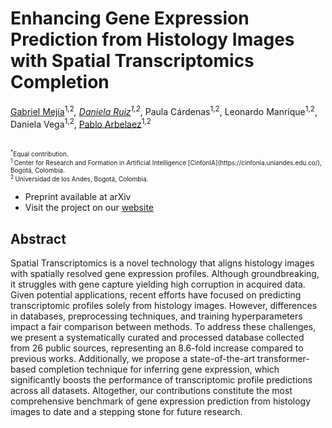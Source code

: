 # Enhancing Gene Expression Prediction from Histology Images with Spatial Transcriptomics Completion

[Gabriel Mejía](https://scholar.google.com/citations?hl=es&user=yh69hnYAAAAJ)<sup>1,2</sup>*, [Daniela Ruiz](https://scholar.google.com/citations?hl=es&user=Zm-tYR0AAAAJ)<sup>1,2</sup>*, Paula Cárdenas<sup>1,2</sup>, Leonardo Manrique<sup>1,2</sup>, Daniela Vega<sup>1,2</sup>, [Pablo Arbelaez](https://scholar.google.com/citations?hl=es&user=k0nZO90AAAAJ)<sup>1,2</sup> <br/>

<br/>
<font size="1"><sup>*</sup>Equal contribution.</font><br/>
<font size="1"><sup>1 </sup> Center  for  Research  and  Formation  in  Artificial  Intelligence [CinfonIA](https://cinfonia.uniandes.edu.co/), Bogotá, Colombia.</font><br/>
<font size="1"><sup>2 </sup> Universidad  de  los  Andes,  Bogotá, Colombia.</font><br/>

- Preprint available at arXiv
- Visit the project on our [website](https://danielaruizl1.github.io/)

## Abstract

Spatial Transcriptomics is a novel technology that aligns histology images with spatially resolved gene expression profiles. Although groundbreaking, it struggles with gene capture yielding high corruption in acquired data. Given potential applications, recent efforts have focused on predicting transcriptomic profiles solely from histology images. However, differences in databases, preprocessing techniques, and training hyperparameters impact a fair comparison between methods. To address these challenges, we present a systematically curated and processed database collected from 26 public sources, representing an 8.6-fold increase compared to previous works. Additionally, we propose a state-of-the-art transformer-based completion technique for inferring gene expression, which significantly boosts the performance of transcriptomic profile predictions across all datasets. Altogether, our contributions constitute the most comprehensive benchmark of gene expression prediction from histology images to date and a stepping stone for future research.

